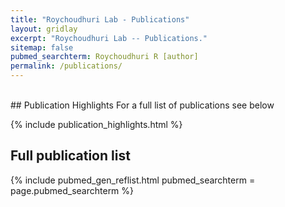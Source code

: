 ```yaml
---
title: "Roychoudhuri Lab - Publications"
layout: gridlay
excerpt: "Roychoudhuri Lab -- Publications."
sitemap: false
pubmed_searchterm: Roychoudhuri R [author]
permalink: /publications/
---
```


<br />
## Publication Highlights
For a full list of publications see below

{% include publication_highlights.html %}

## Full publication list

{% include pubmed_gen_reflist.html pubmed_searchterm = page.pubmed_searchterm %}



